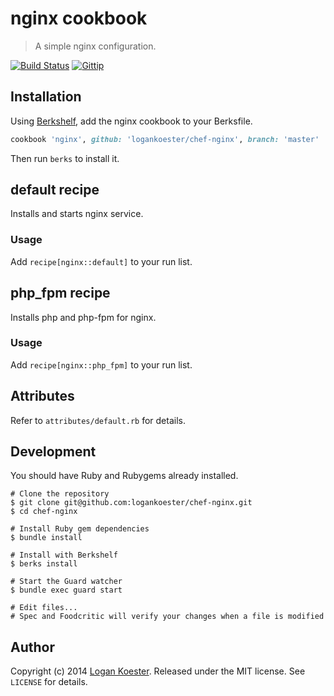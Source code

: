 # nginx cookbook
> A simple nginx configuration.

[![Build Status](http://ci.ldk.io/logankoester/chef-nginx/badge)](http://ci.ldk.io/logankoester/chef-nginx/)
[![Gittip](http://img.shields.io/gittip/logankoester.png)](https://www.gittip.com/logankoester/)

## Installation

Using [Berkshelf](http://berkshelf.com/), add the nginx cookbook to your Berksfile.

```ruby
cookbook 'nginx', github: 'logankoester/chef-nginx', branch: 'master'
```

Then run `berks` to install it.

## default recipe

Installs and starts nginx service.

### Usage

Add `recipe[nginx::default]` to your run list.

## php_fpm recipe

Installs php and php-fpm for nginx.

### Usage

Add `recipe[nginx::php_fpm]` to your run list.

## Attributes

Refer to `attributes/default.rb` for details.

## Development

You should have Ruby and Rubygems already installed.

    # Clone the repository
    $ git clone git@github.com:logankoester/chef-nginx.git
    $ cd chef-nginx

    # Install Ruby gem dependencies
    $ bundle install

    # Install with Berkshelf
    $ berks install

    # Start the Guard watcher
    $ bundle exec guard start

    # Edit files...
    # Spec and Foodcritic will verify your changes when a file is modified

## Author

Copyright (c) 2014 [Logan Koester](http://logankoester.com). Released under the MIT license. See `LICENSE` for details.
